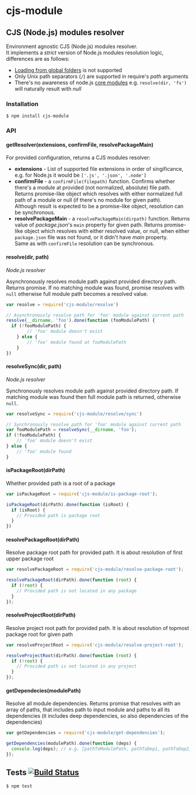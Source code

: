 # cjs-module
##  CJS (Node.js) modules resolver

Environment agnostic CJS (Node.js) modules resolver.  
It implements a _strict_ version of Node.js modules resolution logic, differences are as follows:

- [Loading from global folders](https://nodejs.org/api/all.html#all_loading_from_the_global_folders) is not supported
- Only Unix path separators (`/`) are supported in require's _path_ arguments
- There's no awareness of node.js [core modules](https://nodejs.org/api/all.html#all_core_modules)
  e.g. `resolve(dir, 'fs')` will naturally result with _null_

### Installation

	$ npm install cjs-module

### API
#### getResolver(extensions, confirmFile, resolvePackageMain)

For provided configuration, returns a CJS modules resolver:
- __extensions__ - List of supported file extensions in order of singificance, e.g. for Node.js it would be `['.js', '.json', '.node']`
- __confirmFile__ - a `confirmFile(filepath)` function. Confirms whether there's a module at provided (not normalized, absolute) file path. Returns promise-like object which resolves with either normalized full path of a module or null (if there's no module for given path).  
Although result is expected to be a promise-like object, resolution can be synchronous.
- __resolvePackageMain__ - a `resolvePackageMain(dirpath)` function. Returns value of _package.json_'s `main` property for given path. Returns promise-like object which resolves with either resolved value, or null, when either `package.json` file was not found, or it didn't have _main_ property.  
Same as with `confirmFile` resolution can be synchronous.

#### resolve(dir, path)

_Node.js resolver_

Asynchronously resolves module path against provided directory path.
Returns promise. If no matching module was found, promise resolves with `null` otherwise
full module path becomes a resolved value.

```javascript
var resolve = require('cjs-module/resolve')

// Asynchronously resolve path for 'foo' module against current path
resolve(__dirname, 'foo').done(function (fooModulePath) {
  if (!fooModulePath) {
		// 'foo' module doesn't exist
	} else {
		// 'foo' module found at fooModulePath
	}
})
```

#### resolveSync(dir, path)

_Node.js resolver_

Synchronously resolves module path against provided directory path.
If matching module was found then full module path is returned, otherwise `null`.

```javascript
var resolveSync = require('cjs-module/resolve/sync')

// Synchronously resolve path for 'foo' module against current path
var fooModulePath = resolveSync(__dirname, 'foo');
if (!fooModulePath) {
	// 'foo' module doesn't exist
} else {
	// 'foo' module found
}
```

#### isPackageRoot(dirPath)

Whether provided path is a root of a package

```javascript
var isPackageRoot = require('cjs-module/is-package-root');

isPackageRoot(dirPath).done(function (isRoot) {
  if (isRoot) {
    // Provided path is package root
  }
})
```

#### resolvePackageRoot(dirPath)

Resolve package root path for provided path. It is about resolution of first upper package root

```javascript
var resolvePackageRoot = require('cjs-module/resolve-package-root');

resolvePackageRoot(dirPath).done(function (root) {
  if (!root) {
    // Provided path is not located in any package
  }
});
```

#### resolveProjectRoot(dirPath)

Resolve project root path for provided path. It is about resolution of topmost package root for given path

```javascript
var resolveProjectRoot = require('cjs-module/resolve-project-root');

resolveProjectRoot(dirPath).done(function (root) {
  if (!root) {
    // Provided path is not located in any project
  }
});
```

#### getDependecies(modulePath)

Resolve all module dependencies. Returns promise that resolves with an array of paths, that includes path to input module and paths to all its dependencies (it includes deep dependencies, so also dependencies of the dependencies)

```javascript
var getDependencies = require('cjs-module/get-dependencies');

getDependencies(modulePath).done(function (deps) {
  console.log(deps); // e.g. [pathToModulePath, pathToDep1, pathToDep2, ...pathToDepn]
});
```

## Tests [![Build Status](https://travis-ci.org/medikoo/cjs-module.svg)](https://travis-ci.org/medikoo/cjs-module)

	$ npm test
